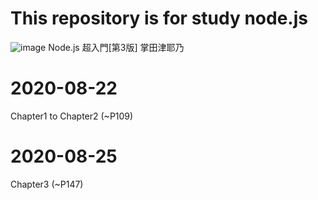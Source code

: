 # This repository is for study node.js

![image](https://images-na.ssl-images-amazon.com/images/I/51qJo0wsqZL._SX385_BO1,204,203,200_.jpg)
Node.js 超入門[第3版] 掌田津耶乃

# 2020-08-22

Chapter1 to Chapter2 (~P109)

# 2020-08-25

Chapter3 (~P147)